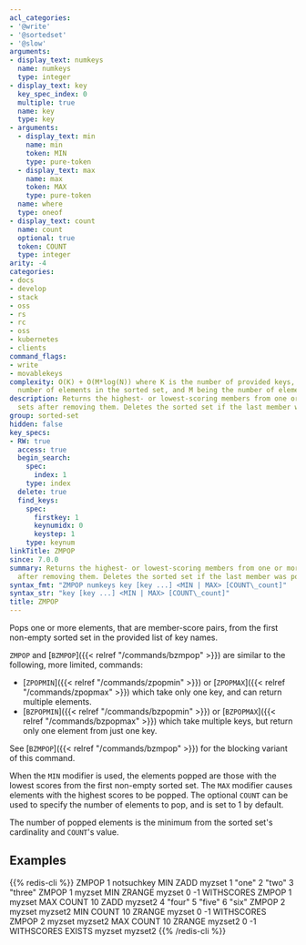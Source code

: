 ```yaml
---
acl_categories:
- '@write'
- '@sortedset'
- '@slow'
arguments:
- display_text: numkeys
  name: numkeys
  type: integer
- display_text: key
  key_spec_index: 0
  multiple: true
  name: key
  type: key
- arguments:
  - display_text: min
    name: min
    token: MIN
    type: pure-token
  - display_text: max
    name: max
    token: MAX
    type: pure-token
  name: where
  type: oneof
- display_text: count
  name: count
  optional: true
  token: COUNT
  type: integer
arity: -4
categories:
- docs
- develop
- stack
- oss
- rs
- rc
- oss
- kubernetes
- clients
command_flags:
- write
- movablekeys
complexity: O(K) + O(M*log(N)) where K is the number of provided keys, N being the
  number of elements in the sorted set, and M being the number of elements popped.
description: Returns the highest- or lowest-scoring members from one or more sorted
  sets after removing them. Deletes the sorted set if the last member was popped.
group: sorted-set
hidden: false
key_specs:
- RW: true
  access: true
  begin_search:
    spec:
      index: 1
    type: index
  delete: true
  find_keys:
    spec:
      firstkey: 1
      keynumidx: 0
      keystep: 1
    type: keynum
linkTitle: ZMPOP
since: 7.0.0
summary: Returns the highest- or lowest-scoring members from one or more sorted sets
  after removing them. Deletes the sorted set if the last member was popped.
syntax_fmt: "ZMPOP numkeys key [key ...] <MIN | MAX> [COUNT\_count]"
syntax_str: "key [key ...] <MIN | MAX> [COUNT\_count]"
title: ZMPOP
---
```

Pops one or more elements, that are member-score pairs, from the first non-empty sorted set in the provided list of key names.

`ZMPOP` and [`BZMPOP`]({{< relref "/commands/bzmpop" >}}) are similar to the following, more limited, commands:

- [`ZPOPMIN`]({{< relref "/commands/zpopmin" >}}) or [`ZPOPMAX`]({{< relref "/commands/zpopmax" >}}) which take only one key, and can return multiple elements.
- [`BZPOPMIN`]({{< relref "/commands/bzpopmin" >}}) or [`BZPOPMAX`]({{< relref "/commands/bzpopmax" >}}) which take multiple keys, but return only one element from just one key.

See [`BZMPOP`]({{< relref "/commands/bzmpop" >}}) for the blocking variant of this command.

When the `MIN` modifier is used, the elements popped are those with the lowest scores from the first non-empty sorted set. The `MAX` modifier causes elements with the highest scores to be popped.
The optional `COUNT` can be used to specify the number of elements to pop, and is set to 1 by default.

The number of popped elements is the minimum from the sorted set's cardinality and `COUNT`'s value.

## Examples

{{% redis-cli %}}
ZMPOP 1 notsuchkey MIN
ZADD myzset 1 "one" 2 "two" 3 "three"
ZMPOP 1 myzset MIN
ZRANGE myzset 0 -1 WITHSCORES
ZMPOP 1 myzset MAX COUNT 10
ZADD myzset2 4 "four" 5 "five" 6 "six"
ZMPOP 2 myzset myzset2 MIN COUNT 10
ZRANGE myzset 0 -1 WITHSCORES
ZMPOP 2 myzset myzset2 MAX COUNT 10
ZRANGE myzset2 0 -1 WITHSCORES
EXISTS myzset myzset2
{{% /redis-cli %}}

